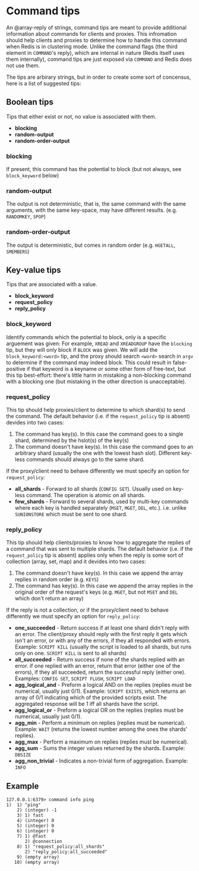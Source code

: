 # Command tips

An @array-reply of strings, command tips are meant to provide additional information about commands for clients and proxies.
This infromation should help clients and proxies to determine how to handle this command when Redis is in clustering mode.
Unlike the command flags (the third element in `COMMAND`'s reply), which are internal in nature (Redis itself uses them internally), command tips are just exposed via `COMMAND` and Redis does not use them.

The tips are arbirary strings, but in order to create some sort of concensus, here is a list of suggested tips:

## Boolean tips

Tips that either exist or not, no value is associated with them.

- **blocking**
- **random-output**
- **random-order-output**

### blocking

If present, this command has the potential to block (but not always, see `block_keyword` below)

### random-output

The output is not deterministic, that is, the same command with the same arguments, with the same key-space, may have different results. (e.g. `RANDOMKEY`, `SPOP`)

### random-order-output

The output is deterministic, but comes in random order (e.g. `HGETALL`, `SMEMBERS`)

## Key-value tips

Tips that are associated with a value.

- **block_keyword** 
- **request_policy**
- **reply_policy**

### block_keyword

Identify commands which the potential to block, only is a specific arguement was given: For example, `XREAD` and `XREADGROUP` have the `blocking` tip, but they will only block if `BLOCK` was given. We will add the `block_keyword:<word>` tip, and the proxy should search `<word>` search in `argv` to determine if the command may indeed block.
This could result in false-positive if that keyword is a keyname or some other form of free-text, but this tip best-effort: there's little harm in mistaking a non-blocking command with a blocking one (but mistaking in the other direction is unacceptable).

### request_policy

This tip should help proxies/client to determine to which shard(s) to send the command.
The default behavior (i.e. if the `request_policy` tip is absent) devides into two cases:
1. The command has key(s). In this case the command goes to a single shard, determined by the hslot(s) of the key(s)
2. The command doesn't have key(s). In this case the command goes to an arbitrary shard (usually the one with the lowest hash slot). Different key-less commands should always go to the same shard.

If the proxy/client need to behave differently we must specify an option for `request_policy`:
- **all_shards** - Forward to all shards (`CONFIG SET`). Usually used on key-less command. The operation is atomic on all shards.
- **few_shards** - Forward to several shards, used by multi-key commands where each key is handled separately (`MSET`, `MGET`, `DEL`, etc.). i.e. unlike `SUNIONSTORE` which must be sent to one shard.

### reply_policy

This tip should help clients/proxies to know how to aggregate the replies of a command that was sent to multiple shards.
The default behavior (i.e. if the `request_policy` tip is absent) applies only when the reply is some sort of collection (array, set, map) and it devides into two cases:
1. The command doesn't have key(s). In this case we append the array replies in random order (e.g. `KEYS`)
2. The command has key(s).  In this case we append the array replies in the original order of the request's keys (e.g. `MGET`, but not `MSET` and `DEL` which don't return an array)

If the reply is not a collection, or if the proxy/client need to behave differently we must specify an option for `reply_policy`:
- **one_succeeded** - Return success if at least one shard didn't reply with an error. The client/proxy should reply with the first reply it gets which isn't an error, or with any of the errors, if they all responded with errors. Example: `SCRIPT KILL` (usually the script is loaded to all shards, but runs only on one. `SCRIPT KILL` is sent to all shards)
- **all_succeeded** - Return success if none of the shards replied with an error. if one replied with an error, return that error (either one of the errors), if they all succeeded, return the successful reply (either one). Examples: `CONFIG SET`, `SCRIPT FLUSH`, `SCRIPT LOAD`
- **agg_logical_and** - Preform a logical AND on the replies (replies must be numerical, usually just 0/1). Example: `SCRIPT EXISTS`, which returns an array of 0/1 indicating which of the provided scripts exist. The aggregated response will be 1 iff all shards have the script.
- **agg_logical_or** - Preform a logical OR on the replies (replies must be numerical, usually just 0/1).
- **agg_min** - Perform a minimum on replies (replies must be numerical). Example: `WAIT` (returns the lowest number among the ones the shards' replies).
- **agg_max** - Perform a maximum on replies (replies must be numerical).
- **agg_sum** - Sums the integer values returned by the shards. Example: `DBSIZE`
- **agg_non_trivial** - Indicates a non-trivial form of aggregation. Example: `INFO`


## Example

```
127.0.0.1:6379> command info ping
1)  1) "ping"
    2) (integer) -1
    3) 1) fast
    4) (integer) 0
    5) (integer) 0
    6) (integer) 0
    7) 1) @fast
       2) @connection
    8) 1) "request_policy:all_shards"
       2) "reply_policy:all_succeeded"
    9) (empty array)
   10) (empty array)
```
